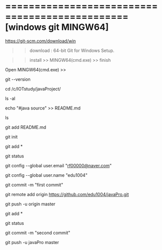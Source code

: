 ===============================================
[windows git MINGW64]
===============================================

https://git-scm.com/download/win  

>> download : 64-bit Git for Windows Setup.

>> install >> MINGW64(cmd.exe) >> finish

Open MINGW64(cmd.exe)  >>


git --version


cd /c/IOTstudy/javaProject/


ls -al


echo "#java source" >> README.md


ls


git add README.md


git init


git add *


git status


git config --global user.email "rf00000@naver.com"


git config --global user.name "edu1004"


git commit -m "first commit"


git remote add origin https://github.com/edu1004/javaPro.git


git push -u origin master

git add *


git status


git commit -m "second commit"


git push -u javaPro master
